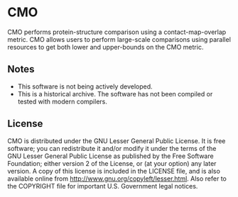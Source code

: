 # CMO

CMO performs protein-structure comparison using a contact-map-overlap
metric. CMO allows users to perform large-scale comparisons using parallel
resources to get both lower and upper-bounds on the CMO metric.

## Notes

* This software is not being actively developed.
* This is a historical archive. The software has not been compiled or tested with modern compilers.

## License

CMO is distributed under the GNU Lesser General Public License.  It is
free software; you can redistribute it and/or modify it under the terms of
the GNU Lesser General Public License as published by the Free Software
Foundation; either version 2 of the License, or (at your option) any
later version.  A copy of this license is included in the LICENSE file,
and is also available online from http://www.gnu.org/copyleft/lesser.html.
Also refer to the COPYRIGHT file for important U.S. Government legal
notices.
